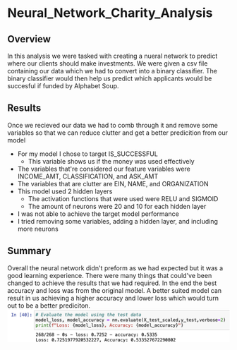 # Neural_Network_Charity_Analysis
## Overview
In this analysis we were tasked with creating a nueral network to predict where our clients should make investments. We were given a csv file containing our data which we had to convert into a binary classifier. The binary classifier would then help us predict which applicants would be succesful if funded by Alphabet Soup. 
## Results
Once we recieved our data we had to comb through it and remove some variables so that we can reduce clutter and get a better predicition from our model
* For my model I chose to target IS_SUCCESSFUL
  * This variable shows us if the money was used effectively
* The variables that're considered our feature variables were INCOME_AMT, CLASSIFICATION, and ASK_AMT
* The variables that are clutter are EIN, NAME, and ORGANIZATION
* This model used 2 hidden layers
  * The activation functions that were used were RELU and SIGMOID
  * The amount of neurons were 20 and 10 for each hidden layer
* I was not able to achieve the target model performance
* I tried removing some variables, adding a hidden layer, and including more neurons

## Summary
Overall the neural network didn't preform as we had expected but it was a good learning experience. There were many things that could've been changed to achieve the results that we had required. In the end the best accuracy and loss was from the original model. A better suited model can result in us achieving a higher accuracy and lower loss which would turn out to be a better prediciton.
![Results](https://github.com/Mkhanali25/Neural_Network_Charity_Analysis/blob/main/Screen%20Shot%202020-12-13%20at%201.23.45%20PM.png)
